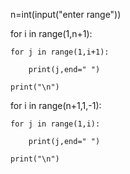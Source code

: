 n=int(input("enter range"))

for i in range(1,n+1):

    for j in range(1,i+1):

        print(j,end=" ")

    print("\n")

for i in range(n+1,1,-1):

    for j in range(1,i):

        print(j,end=" ")

    print("\n")

    


